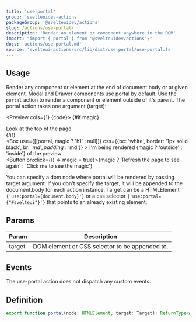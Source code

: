 ```yaml
---
title: 'use-portal'
group: 'svelteuidev-actions'
packageGroup: '@svelteuidev/actions'
slug: /actions/use-portal/
description: 'Render an element or component anywhere in the DOM'
import: "import { portal } from '@svelteuidev/actions';"
docs: 'actions/use-portal.md'
source: 'svelteui-actions/src/lib/dist/use-portal/use-portal.ts'
---
```


<script>
    import { portal } from '@svelteuidev/actions';
    import { Box, Button } from '@svelteuidev/core'
    import { Heading, Preview } from 'components';

    let magic = false

    const code = `
    <script>
        import { portal } from '@svelteuidev/actions';
        import { Box, Button } from '@svelteuidev/core'
    <\/script>
    
    {#if magic}
        <div>
            Look at the top of the page
        <\/div>
    {\/if}
    <div>
        <Box 
            use={[[portal, magic ? 'h1' : null]]}
            css={{bc: 'white', border: '1px solid black', br: '$md', padding: '$md'}} 
        >
            I'm being rendered {magic ? 'outside' : 'inside'} of the preview
        <\/Box>
    <\/div>
    <Button on:click={() => magic = !magic}>Click me to see the magic<\/Button>
    `
</script>

<Heading />

## Usage

Render any component or element at the end of document.body or at given element. Modal and Drawer components use portal by default. Use the `portal` action to render a component or element outside of it's parent. The portal action takes one argument (target):

<Preview cols={1} {code}>
    {#if magic}
        <div>
            Look at the top of the page
        </div>
    {/if}
    <div>
        <Box 
            use={[[portal, magic ? 'h1' : null]]}
            css={{bc: 'white', border: '1px solid black', br: '$md', padding: '$md'}} 
        >
            I'm being rendered {magic ? 'outside' : 'inside'} of the preview
        </Box>
    </div>
    <Button on:click={() => magic = true}>{magic ? 'Refresh the page to see again' : 'Click me to see the magic'}</Button>
</Preview>

You can specify a dom node where portal will be rendered by passing target argument. If you don't specify the target, it will be appended to the document.body for each action instance. Target can be a HTMLElement <code>{'use:portal={document.body}'}</code> or a css selector <code>{'use:portal={"#svelteui"}'}</code> that points to an already existing element. 

## Params

| Param  | Description                                    |
| ------ | ---------------------------------------------- |
| target | DOM element or CSS selector to be appended to. |

## Events

The use-portal action does not dispatch any custom events.

## Definition

```ts
export function portal(node: HTMLElement, target: Target): ReturnType<Action>;
```
